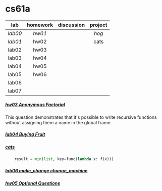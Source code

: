 # cs61a


|lab|homework|discussion|project|
|:--:|:--:|:--:|:--:|
|*lab00*|*hw01*|    |*hog*
|*lab01*|hw02|    |cats
|lab02|hw03
|lab03|hw04
|lab04|hw05
|lab05|hw06
|lab06|
|lab07|
##### [hw03  Anonymous Factorial](https://www.learncs.site/docs/curriculum-resource/cs61a/homework/hw03#q6-anonymous-factorial)
This question demonstrates that it's possible to write recursive functions without assigning them a name in the global frame.
##### [lab04 Buying Fruit](https://www.learncs.site/docs/curriculum-resource/cs61a/lab/lab04#q3-buying-fruit)
##### [cats](https://www.bilibili.com/video/BV1My4y1F7eB/?spm_id_from=333.788.recommend_more_video.0&vd_source=619212c8f3ad58fc29419b66ef569328)
```python
    result = min(list, key=func(lambda x: f(x)))
```
##### [lab06 make_change change_machine](https://www.learncs.site/docs/curriculum-resource/cs61a/lab/lab06#q3-make-change)
##### [hw05 Optional Questions](https://www.learncs.site/docs/curriculum-resource/cs61a/homework/hw06#optional-questions)